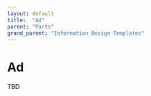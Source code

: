 ```yaml
---
layout: default
title:  "Ad"
parent: "Parts"
grand_parent: "Information Design Templates"
---
```


# Ad

TBD
